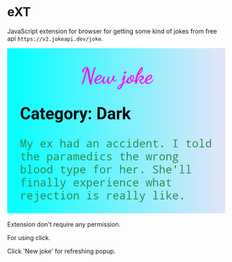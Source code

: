 # eXT
JavaScript extension for browser for getting some kind of jokes from free api `https://v2.jokeapi.dev/joke`.

!["ext.png"](./images/ext.png "eXT image")

Extension don't require any permission.

For using click.

Click 'New joke' for refreshing popup.